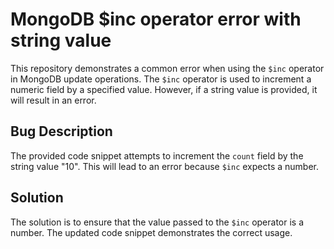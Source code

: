 # MongoDB $inc operator error with string value
This repository demonstrates a common error when using the `$inc` operator in MongoDB update operations. The `$inc` operator is used to increment a numeric field by a specified value. However, if a string value is provided, it will result in an error.

## Bug Description
The provided code snippet attempts to increment the `count` field by the string value "10".  This will lead to an error because `$inc` expects a number. 

## Solution
The solution is to ensure that the value passed to the `$inc` operator is a number. The updated code snippet demonstrates the correct usage.